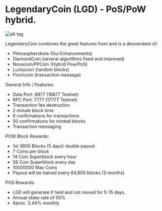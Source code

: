 # LegendaryCoin (LGD) - PoS/PoW hybrid. #
![alt tag](http://i.imgur.com/v3kCA1R.png)

LegendaryCoin combines the great features from and is a descendent of:
   - Philosopherstone (Gui Enhancements)
   - DiamondCoin (several algorithms fixed and improved)
   - Novacoin/PPCoin (Hybrid Pow/PoS)
   - Luckycoin (random blocks)
   - Florincoin (transaction message)

General Info / Features:

   - Data Port: 8877 (18877 Testnet)
   - RPC Port: 7777 (17777 Testnet)
   - Transaction fee destruction
   - 2 minute block time
   - 6 confirmations for transactions
   - 50 confirmations for minted blocks
   - Transaction messaging

POW Block Rewards:

   - 1st 3600 Blocks (5 days) double payout 
   - 7 Coins per block
   - 14 Coin Superblock every hour
   - 56 Coin Superblock every day
   - 10000000 Max Coins
   - Payout will be halved every 64,800 blocks (3 months)

POS Rewards:

   - LGD will generate if held and not moved for 5-15 days.
   - Annual stake rate of 50%
   - Aprox. 3.44% monthly

